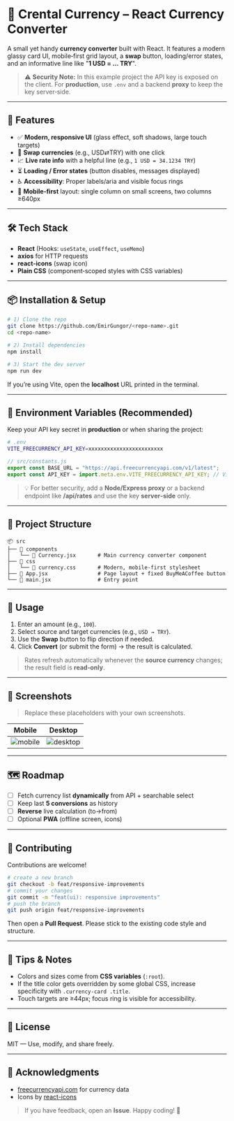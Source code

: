 # 💱 Crental Currency – React Currency Converter

A small yet handy **currency converter** built with React. It features a modern glassy card UI, mobile‑first grid layout, a **swap** button, loading/error states, and an informative line like "**1 USD = … TRY**".

> ⚠️ **Security Note:** In this example project the API key is exposed on the client. For **production**, use `.env` and a backend **proxy** to keep the key server‑side.

---

## 🚀 Features

- ✅ **Modern, responsive UI** (glass effect, soft shadows, large touch targets)
- 🔁 **Swap currencies** (e.g., USD⇄TRY) with one click
- 📈 **Live rate info** with a helpful line (e.g., `1 USD = 34.1234 TRY`)
- ⏳ **Loading / Error states** (button disables, messages displayed)
- ♿ **Accessibility**: Proper labels/aria and visible focus rings
- 🧭 **Mobile‑first** layout: single column on small screens, two columns ≥640px

---

## 🛠️ Tech Stack
- **React** (Hooks: `useState`, `useEffect`, `useMemo`)
- **axios** for HTTP requests
- **react-icons** (swap icon)
- **Plain CSS** (component‑scoped styles with CSS variables)

---

## 📦 Installation & Setup

```bash
# 1) Clone the repo
git clone https://github.com/EmirGungor/<repo-name>.git
cd <repo-name>

# 2) Install dependencies
npm install

# 3) Start the dev server
npm run dev
```

If you’re using Vite, open the **localhost** URL printed in the terminal.

---

## 🔐 Environment Variables (Recommended)
Keep your API key secret in **production** or when sharing the project:

```bash
# .env
VITE_FREECURRENCY_API_KEY=xxxxxxxxxxxxxxxxxxxxxxxx
```

```js
// src/constants.js
export const BASE_URL = "https://api.freecurrencyapi.com/v1/latest";
export const API_KEY = import.meta.env.VITE_FREECURRENCY_API_KEY; // Vite
```

> 💡 For better security, add a **Node/Express proxy** or a backend endpoint like **/api/rates** and use the key **server‑side** only.

---

## 📂 Project Structure
```plaintext
📦 src
├── 📂 components
│   └── 📄 Currency.jsx       # Main currency converter component
├── 📂 css
│   └── 📄 currency.css       # Modern, mobile‑first stylesheet
├── 📄 App.jsx                # Page layout + fixed BuyMeACoffee button
└── 📄 main.jsx               # Entry point
```

---

## 🧭 Usage
1. Enter an amount (e.g., `100`).
2. Select source and target currencies (e.g., `USD → TRY`).
3. Use the **Swap** button to flip direction if needed.
4. Click **Convert** (or submit the form) → the result is calculated.

> Rates refresh automatically whenever the **source currency** changes; the result field is **read‑only**.

---

## 📱 Screenshots
> Replace these placeholders with your own screenshots.

| Mobile | Desktop |
|---|---|
| ![mobile](https://github.com/user-attachments/assets/placeholder-mobile) | ![desktop](https://github.com/user-attachments/assets/placeholder-desktop) |

---

## 🗺️ Roadmap
- [ ] Fetch currency list **dynamically** from API + searchable select
- [ ] Keep last **5 conversions** as history
- [ ] **Reverse** live calculation (to→from)
- [ ] Optional **PWA** (offline screen, icons)

---

## 🤝 Contributing
Contributions are welcome!

```bash
# create a new branch
git checkout -b feat/responsive-improvements
# commit your changes
git commit -m "feat(ui): responsive improvements"
# push the branch
git push origin feat/responsive-improvements
```

Then open a **Pull Request**. Please stick to the existing code style and structure.

---

## 🧪 Tips & Notes
- Colors and sizes come from **CSS variables** (`:root`).
- If the title color gets overridden by some global CSS, increase specificity with `.currency-card .title`.
- Touch targets are ≥44px; focus ring is visible for accessibility.

---

## 📄 License
MIT — Use, modify, and share freely.

---

## 🙏 Acknowledgments
- [freecurrencyapi.com](https://freecurrencyapi.com/) for currency data
- Icons by [react-icons](https://react-icons.github.io/react-icons/)

> If you have feedback, open an **Issue**. Happy coding! 🚀
